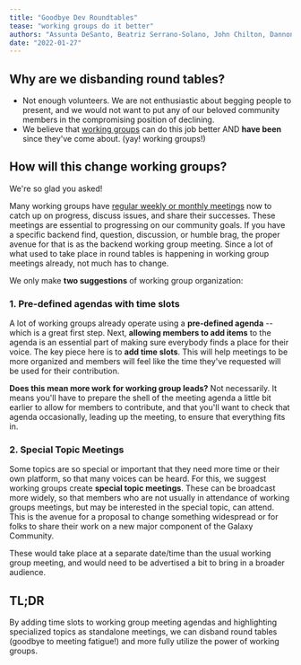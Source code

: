 ```yaml
---
title: "Goodbye Dev Roundtables"
tease: "working groups do it better"
authors: "Assunta DeSanto, Beatriz Serrano-Solano, John Chilton, Dannon Baker"
date: "2022-01-27"
---
```


## Why are we disbanding round tables?
- Not enough volunteers. We are not enthusiastic about begging people to present, and we would not want to put any of our beloved community members in the compromising position of declining.
- We believe that [working groups](https://galaxyproject.org/community/wg/) can do this job better AND **have been** since they've come about. (yay! working groups!) 

## How will this change working groups?

We're so glad you asked!

Many working groups have [regular weekly or monthly meetings](https://calendar.google.com/calendar/u/0?cid=NWw2bzBtc2ZkdW9pcjU5aHJhYjBqbGtvY2NAZ3JvdXAuY2FsZW5kYXIuZ29vZ2xlLmNvbQ) now to catch up on progress, discuss issues, and share their successes.  These meetings are essential to progressing on our community goals. If you have a specific backend find, question, discussion, or humble brag, the proper avenue for that is as the backend working group meeting. Since a lot of what used to take place in round tables is happening in working group meetings already, not much has to change. 

We only make **two suggestions** of working group organization:
### 1. Pre-defined agendas with time slots
    
A lot of working groups already operate using a **pre-defined agenda** -- which is a great first step. Next, **allowing members to add items** to the agenda is an essential part of making sure everybody finds a place for their voice. The key piece here is to **add time slots**. This will help meetings to be more organized and members will feel like the time they've requested will be used for their contribution.

**Does this mean more work for working group leads?** Not necessarily. It means you'll have to prepare the shell of the meeting agenda a little bit earlier to allow for members to contribute, and that you'll want to check that agenda occasionally, leading up the meeting, to ensure that everything fits in. 

### 2. Special Topic Meetings

Some topics are so special or important that they need more time or their own platform, so that many voices can be heard. For this, we suggest working groups create **special topic meetings**.  These can be broadcast more widely, so that members who are not usually in attendance of working groups meetings, but may be interested in the special topic, can attend.  This is the avenue for a proposal to change something widespread or for folks to share their work on a new major component of the Galaxy Community. 

These would take place at a separate date/time than the usual working group meeting, and would need to be advertised a bit to bring in a broader audience.  

## TL;DR
By adding time slots to  working group meeting agendas and highlighting specialized topics as standalone meetings, we can disband round tables (goodbye to meeting fatigue!) and more fully utilize the power of working groups.